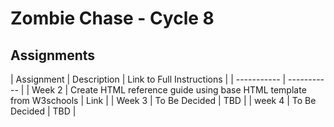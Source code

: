# Zombie Chase - Cycle 8

## Assignments

| Assignment | Description | Link to Full Instructions |
| ----------- | ----------- |
| Week 2 | Create HTML reference guide using base HTML template from W3schools | Link |
| Week 3 | To Be Decided | TBD |
| week 4 | To Be Decided | TBD |
